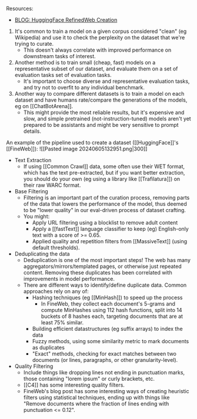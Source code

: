 Resources:
- [BLOG: HuggingFace RefinedWeb Creation](https://huggingface.co/spaces/HuggingFaceFW/blogpost-fineweb-v1)

1. It's common to train a model on a given corpus considered "clean" (eg Wikipedia) and use it to check the perplexity on the dataset that we're trying to curate.
	- This doesn't always correlate with improved performance on downstream tasks of interest.
2. Another method is to train small (cheap, fast) models on a representative subset of our dataset, and evaluate them on a set of evaluation tasks set of evaluation tasks.
	- It's important to choose diverse and representative evaluation tasks, and try not to overfit to any individual benchmark.
3. Another way to compare different datasets is to train a model on each dataset and have humans rate/compare the generations of the models, eg on [[ChatBotArena]]. 
	- This might provide the most reliable results, but it's expensive and slow, and simple pretrained (not-instruction-tuned) models aren't yet prepared to be assistants and might be very sensitive to prompt details.

An example of the pipeline used to create a dataset ([[HuggingFace]]'s [[FineWeb]]):
![[Pasted image 20240605132951.png|300]]
- Text Extraction
	- If using [[Common Crawl]] data, some often use their WET format, which has the text pre-extracted, but if you want better extraction, you should do your own (eg using a library like [[Trafilatura]]) on their raw WARC format.
- Base Filtering
	- Filtering is an important part of the curation process, removing parts of the data that lowers the performance of the model, thus deemed to be "lower quality" in our eval-driven process of dataset crafting.
	- You might:
		- Apply URL filtering using a blocklist to remove adult content
		- Apply a [[fastText]] language classifier to keep (eg) English-only text with a score of >= 0.65.
		- Applied quality and repetition filters from [[MassiveText]] (using default thresholds).
- Deduplicating the data
	- Deduplication is one of the most important steps! The web has many aggregators/mirrors/templated pages, or otherwise just repeated content. Removing these duplicates has been correlated with improvements in model performance.
	- There are different ways to identify/define duplicate data. Common approaches rely on any of:
		- Hashing techniques (eg [[MinHash]]) to speed up the process
			- In FineWeb, they collect each document's 5-grams and compute MinHashes using 112 hash functions, split into 14 buckets of 8 hashes each, targeting documents that are at least 75% similar.
		- Building efficient datastructures (eg suffix arrays) to index the data
		- Fuzzy methods, using some similarity metric to mark documents as duplicates
		- "Exact" methods, checking for exact matches between two documents (or lines, paragraphs, or other granularity-level).
- Quality Filtering
	- Include things like dropping lines not ending in punctuation marks, those containing "lorem ipsum" or curly brackets, etc.
	- [[C4]] has some interesting quality filters.
	- FineWeb's blog post has some interesting ways of creating heuristic filters using statistical techniques, ending up with things like "Remove documents where the fraction of lines ending with punctuation <= 0.12".



